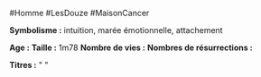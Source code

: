 #Homme #LesDouze #MaisonCancer

**Symbolisme :** intuition, marée émotionnelle, attachement

**Age :**
**Taille :** 1m78
**Nombre de vies :**
**Nombres de résurrections :**

**Titres :** 
"
"

